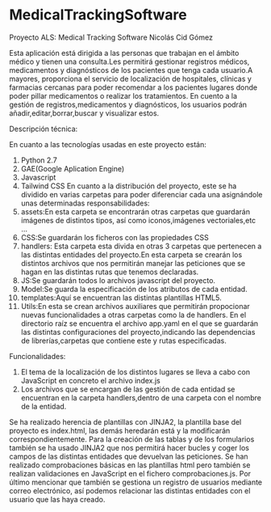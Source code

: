 # MedicalTrackingSoftware
Proyecto ALS: Medical Tracking Software
Nicolás Cid Gómez    

Esta aplicación está dirigida a las personas que trabajan en el ámbito médico y tienen una consulta.Les permitirá gestionar registros médicos, medicamentos y diagnósticos de los pacientes que tenga cada usuario.A mayores, proporciona el servicio de localización de hospitales, clínicas y farmacias cercanas para poder recomendar a los pacientes lugares donde poder pillar medicamentos o realizar los tratamientos.
En cuento a la gestión de registros,medicamentos y diagnósticos, los usuarios podrán añadir,editar,borrar,buscar y visualizar estos.

Descripción técnica:

En cuanto a las tecnologías usadas en este proyecto están:
1.	Python 2.7
2.	GAE(Google Aplication Engine)
3.	Javascript
4.	Tailwind CSS
En cuanto a la distribución del proyecto, este se ha dividido en varias carpetas para poder diferenciar cada una asignándole unas determinadas responsabilidades:
5.	assets:En esta carpeta se encontrarán otras carpetas que guardarán imágenes de distintos tipos, así como iconos,imágenes vectoriales,etc …
6.	CSS:Se guardarán los ficheros con las propiedades CSS
7.	handlers: Esta carpeta esta divida en otras 3 carpetas que pertenecen a las distintas entidades del proyecto.En esta carpeta se crearán los distintos archivos que nos permitirán manejar las peticiones que se hagan en las distintas rutas que tenemos declaradas.
8.	JS:Se guardarán todos lo archivos javascript del  proyecto.
9.	Model:Se guarda la especificación de los atributos de cada entidad.
10.	templates:Aquí se encuentran las distintas plantillas HTML5.
11.	Utils:En esta se crean archivos auxiliares que permitirán propocionar nuevas funcionalidades a otras carpetas como la de handlers.
En el directorio raíz se encuentra el archivo app.yaml en el que se guardarán las distintas configuraciones del proyecto,indicando las dependencias de librerías,carpetas que contiene este y rutas especificadas.

Funcionalidades:

1.	El tema de la localización de los distintos lugares se lleva a cabo con JavaScript en concreto el archivo index.js
2.	Los archivos que se encargan de las gestión de cada entidad se encuentran en la carpeta handlers,dentro de una carpeta con el nombre de la entidad.

Se ha realizado herencia de plantillas con JINJA2, la plantilla base del proyecto es index.html, las demás heredarán está y la modificarán correspondientemente.
Para la creación de las tablas y de los formularios también se ha usado JINJA2 que nos permitirá hacer bucles y coger los campos de las distintas entidades que devuelvan las peticiones.
Se han realizado comprobaciones básicas en las plantillas html pero también se realizan validaciones en JavaScript en el fichero comprobaciones.js.
Por último mencionar que también se gestiona un registro de usuarios mediante correo electrónico, así podemos relacionar las distintas entidades con el usuario que las haya creado.
